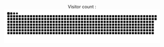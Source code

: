 <div align="center"> 
    Visitor count :<br /> 
   <!-- <img src="https://profile-counter.glitch.me/arnaudderison/count.svg" /><br /> -->
    <img src="./snake.svg" />
</div>


